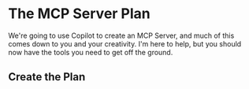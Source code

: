 # The MCP Server Plan

We're going to use Copilot to create an MCP Server, and much of this comes down to you and your creativity. I'm here to help, but you should now have the tools you need to get off the ground.

## Create the Plan

